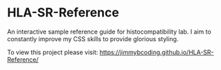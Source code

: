 # HLA-SR-Reference
An interactive sample reference guide for histocompatibility lab. I aim to constantly improve my CSS skills to provide glorious styling. 

To view this project please visit:
https://jimmybcoding.github.io/HLA-SR-Reference/
